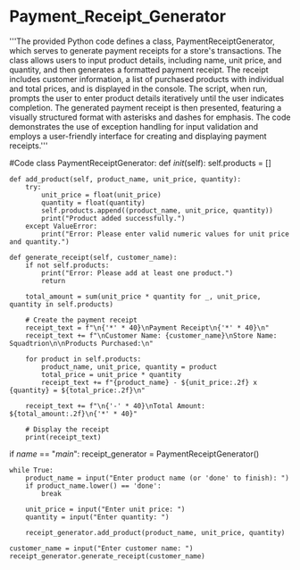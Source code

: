 # Payment_Receipt_Generator
'''The provided Python code defines a class, PaymentReceiptGenerator, which serves to generate payment receipts for a store's transactions. The class allows users to input product details, including name, unit price, and quantity, and then generates a formatted payment receipt. The receipt includes customer information, a list of purchased products with individual and total prices, and is displayed in the console. The script, when run, prompts the user to enter product details iteratively until the user indicates completion. The generated payment receipt is then presented, featuring a visually structured format with asterisks and dashes for emphasis. The code demonstrates the use of exception handling for input validation and employs a user-friendly interface for creating and displaying payment receipts.'''

#Code
class PaymentReceiptGenerator:
    def _init_(self):
        self.products = []

    def add_product(self, product_name, unit_price, quantity):
        try:
            unit_price = float(unit_price)
            quantity = float(quantity)
            self.products.append((product_name, unit_price, quantity))
            print("Product added successfully.")
        except ValueError:
            print("Error: Please enter valid numeric values for unit price and quantity.")

    def generate_receipt(self, customer_name):
        if not self.products:
            print("Error: Please add at least one product.")
            return

        total_amount = sum(unit_price * quantity for _, unit_price, quantity in self.products)

        # Create the payment receipt
        receipt_text = f"\n{'*' * 40}\nPayment Receipt\n{'*' * 40}\n"
        receipt_text += f"\nCustomer Name: {customer_name}\nStore Name: Squadtrion\n\nProducts Purchased:\n"

        for product in self.products:
            product_name, unit_price, quantity = product
            total_price = unit_price * quantity
            receipt_text += f"{product_name} - ${unit_price:.2f} x {quantity} = ${total_price:.2f}\n"

        receipt_text += f"\n{'-' * 40}\nTotal Amount: ${total_amount:.2f}\n{'*' * 40}"

        # Display the receipt
        print(receipt_text)


if _name_ == "_main_":
    receipt_generator = PaymentReceiptGenerator()

    while True:
        product_name = input("Enter product name (or 'done' to finish): ")
        if product_name.lower() == 'done':
            break

        unit_price = input("Enter unit price: ")
        quantity = input("Enter quantity: ")

        receipt_generator.add_product(product_name, unit_price, quantity)

    customer_name = input("Enter customer name: ")
    receipt_generator.generate_receipt(customer_name)
